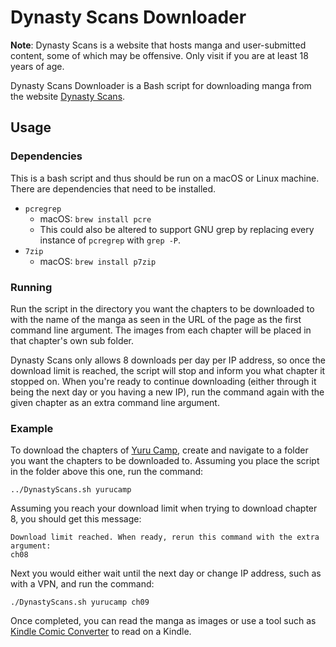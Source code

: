 # Dynasty Scans Downloader

**Note**: Dynasty Scans is a website that hosts manga and user-submitted content, some of which may be offensive. Only visit if you are at least 18 years of age.

Dynasty Scans Downloader is a Bash script for downloading manga from the website [Dynasty Scans](https://dynasty-scans.com/).

## Usage

### Dependencies

This is a bash script and thus should be run on a macOS or Linux machine. There are dependencies that need to be installed.

* `pcregrep`
  * macOS: `brew install pcre`
  * This could also be altered to support GNU grep by replacing every instance of `pcregrep` with `grep -P`.
* `7zip`
  * macOS: `brew install p7zip`

### Running

Run the script in the directory you want the chapters to be downloaded to with the name of the manga as seen in the URL of the page as the first command line argument. The images from each chapter will be placed in that chapter's own sub folder.

Dynasty Scans only allows 8 downloads per day per IP address, so once the download limit is reached, the script will stop and inform you what chapter it stopped on. When you're ready to continue downloading (either through it being the next day or you having a new IP), run the command again with the given chapter as an extra command line argument.

### Example

To download the chapters of [Yuru Camp](https://dynasty-scans.com/series/yurucamp), create and navigate to a folder you want the chapters to be downloaded to. Assuming you place the script in the folder above this one, run the command:

    ../DynastyScans.sh yurucamp

Assuming you reach your download limit when trying to download chapter 8, you should get this message:

    Download limit reached. When ready, rerun this command with the extra argument:
    ch08

Next you would either wait until the next day or change IP address, such as with a VPN, and run the command:

    ./DynastyScans.sh yurucamp ch09

Once completed, you can read the manga as images or use a tool such as [Kindle Comic Converter](https://kcc.iosphe.re/) to read on a Kindle.
